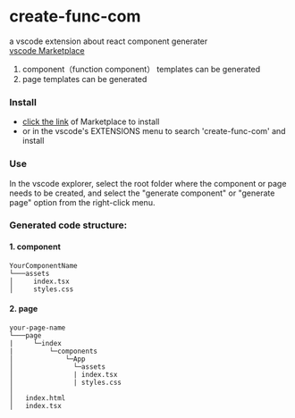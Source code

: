 # create-func-com

a vscode extension about react component generater  
[vscode Marketplace](https://marketplace.visualstudio.com/items?itemName=wanpp.create-func-com)

1. component（function component） templates can be generated
2. page templates can be generated

### Install

- [click the link](https://marketplace.visualstudio.com/items?itemName=wanpp.create-func-com) of Marketplace to install
- or in the vscode's EXTENSIONS menu to search 'create-func-com' and install

### Use

In the vscode explorer, select the root folder where the component or page needs to be created, and select the "generate component" or "generate page" option from the right-click menu.

### Generated code structure:

#### 1. component

```
YourComponentName
└───assets
│     index.tsx
│     styles.css
```

#### 2. page

```
your-page-name
└───page
|     └─index
|         └─components
│             └─App
│               └─assets
│               | index.tsx
│               | styles.css
│
│   index.html
│   index.tsx
```
